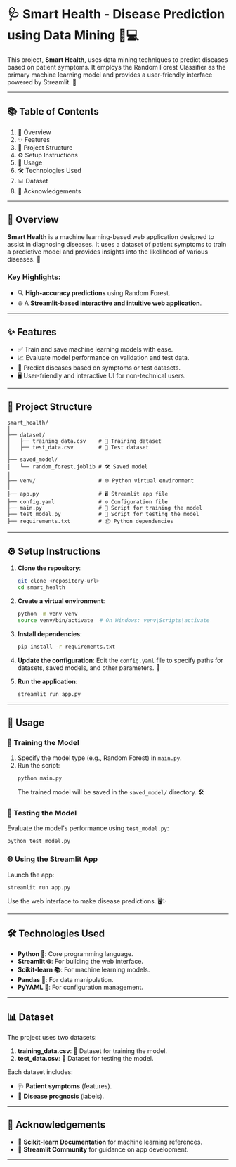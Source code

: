 
# 🩺 Smart Health - Disease Prediction using Data Mining 🧠💻

This project, **Smart Health**, uses data mining techniques to predict diseases based on patient symptoms. It employs the Random Forest Classifier as the primary machine learning model and provides a user-friendly interface powered by Streamlit. 🌟

---

## 📚 Table of Contents
1. 📖 Overview  
2. ✨ Features  
3. 📂 Project Structure  
4. ⚙️ Setup Instructions  
5. 🚀 Usage  
6. 🛠️ Technologies Used  
7. 📊 Dataset  
8. 🙏 Acknowledgements  

---

## 📖 Overview

**Smart Health** is a machine learning-based web application designed to assist in diagnosing diseases. It uses a dataset of patient symptoms to train a predictive model and provides insights into the likelihood of various diseases. 🧬  

### Key Highlights:
- 🔍 **High-accuracy predictions** using Random Forest.  
- 🌐 A **Streamlit-based interactive and intuitive web application**.  

---

## ✨ Features

- ✅ Train and save machine learning models with ease.  
- 📈 Evaluate model performance on validation and test data.  
- 🔮 Predict diseases based on symptoms or test datasets.  
- 🖥️ User-friendly and interactive UI for non-technical users.  

---

## 📂 Project Structure

```plaintext
smart_health/
│
├── dataset/
│   ├── training_data.csv    # 📄 Training dataset
│   ├── test_data.csv        # 📄 Test dataset
│
├── saved_model/
│   └── random_forest.joblib # 🛠️ Saved model
│
├── venv/                    # 🌐 Python virtual environment
│
├── app.py                   # 🖥️ Streamlit app file
├── config.yaml              # ⚙️ Configuration file
├── main.py                  # 🧠 Script for training the model
├── test_model.py            # 🔬 Script for testing the model
├── requirements.txt         # 📦 Python dependencies
```

---

## ⚙️ Setup Instructions

1. **Clone the repository**:
   ```bash
   git clone <repository-url>
   cd smart_health
   ```

2. **Create a virtual environment**:
   ```bash
   python -m venv venv
   source venv/bin/activate  # On Windows: venv\Scripts\activate
   ```

3. **Install dependencies**:
   ```bash
   pip install -r requirements.txt
   ```

4. **Update the configuration**:
   Edit the `config.yaml` file to specify paths for datasets, saved models, and other parameters. 📝

5. **Run the application**:
   ```bash
   streamlit run app.py
   ```

---

## 🚀 Usage

### 🧠 Training the Model
1. Specify the model type (e.g., Random Forest) in `main.py`.  
2. Run the script:  
   ```bash
   python main.py
   ```
   The trained model will be saved in the `saved_model/` directory. 🛠️  

### 🔬 Testing the Model
Evaluate the model's performance using `test_model.py`:
```bash
python test_model.py
```

### 🌐 Using the Streamlit App
Launch the app:
```bash
streamlit run app.py
```
Use the web interface to make disease predictions. 🖥️✨  

---

## 🛠️ Technologies Used
- **Python 🐍**: Core programming language.  
- **Streamlit 🌐**: For building the web interface.  
- **Scikit-learn 📚**: For machine learning models.  
- **Pandas 🐼**: For data manipulation.  
- **PyYAML 📝**: For configuration management.  

---

## 📊 Dataset

The project uses two datasets:
1. **training_data.csv**: 📄 Dataset for training the model.  
2. **test_data.csv**: 📄 Dataset for testing the model.  

Each dataset includes:  
- 🩺 **Patient symptoms** (features).  
- 🏥 **Disease prognosis** (labels).  

---

## 🙏 Acknowledgements
- 📘 **Scikit-learn Documentation** for machine learning references.  
- 🌟 **Streamlit Community** for guidance on app development.  

---
